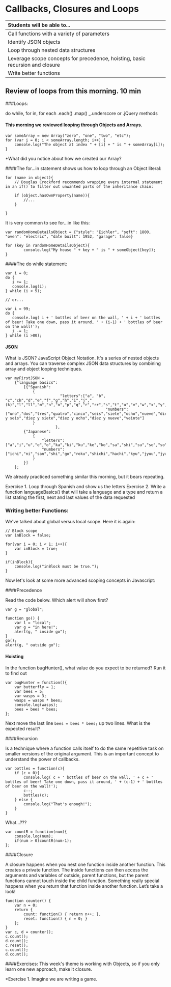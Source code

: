 # Callbacks, Closures and Loops

| Students will be able to... |
| :--- |
| Call functions with a variety of parameters |
| Identify JSON objects  |
| Loop through nested data structures |
| Leverage scope concepts for precedence, hoisting, basic recursion and closure |
| Write better functions |

## Review of loops from this morning. 10 min

###Loops:

 do while,  for in, for each   .each()  .map()  _.underscore or .jQuery methods

#### This morning we reviewed looping through Objects and Arrays.

```
var someArray = new Array("zero", "one", "two", "etc");
for (var i = 0; i < someArray.length; i++) {
    console.log("The object at index " + [i] + " is " + someArray[i]);
}
```

*What did you notice about how we created our Array?


####The for...in statement shows us how to loop through an Object literal:

```
for (name in object){
    // Douglas Crockford recommends wrapping every internal statement in an if() to filter out unwanted parts of the inheritance chain:

    if (object.hasOwnProperty(name)){
        //...
    }

}

```

It is very common to see for...in like this:

```
var randomHomeDetailsObject = {"style": "Eichler", "sqft": 1800, "oven": "electric", "date built": 1952, "garage": false}

for (key in randomHomeDetailsObject){
        console.log("My house " + key + " is " + someObject[key]);
}

```
####The do while statement:

```
var i = 0;
do {
   i += 1;
   console.log(i);
} while (i < 5);

// or...

var i = 99;
do {
   console.log( i + ' bottles of beer on the wall, ' + i + ' bottles of beer! Take one down, pass it around, ' + (i-1) + ' bottles of beer on the wall!');
   i -= 1;
} while (i >80);

```

#### JSON
What is JSON? JavaScript Object Notation. It's a series of nested objects and arrays.
You can traverse complex JSON data structures by combining array and object looping techniques.

```
var myFirstJSON = 
	{"language basics":
		[{"Spanish":
			{
            			"letters":["a", "b", "c","ch","d","e","f","g","h","i","j","(k)","l","ll","m","n","o","p","q","r","rr","s","t","u","v","w","x","y","z"], 
                                            "numbers":["uno","dos","tres","quatro","cinco","seis","siete","ocho","nueve","diez","once","doce","trece","catorce","quince","diez y seis","diez y siete","diez y ocho","diez y nueve","veinte"]
			}
                      },
		{"Japanese":
			{
				"letters":["a","i","u","e","o","ka","ki","ku","ke","ko","sa","shi","su","se","so","ta","chi","tsu","te","to","na","ni","nu","ne","no","ha","hi","hu","he","ho","ma","mi","mu","me","mo","ya","yu","yo","ra","ri","ru","re","ro","wa","n"],
				"numbers": ["ichi","ni","san","shi","go","roku","shichi","hachi","kyu","jyuu","jyuuichi","jyuuni","jyuusan","jyuushi","jyuugo","jyuuroku","jyuushichi","jyuuhachi","jyuukyu","nijyuu"]
			}
		}]
	};
```

We already practiced something similar this morning, but it bears repeating.

Exercise 1. Loop through Spanish and show us the letters
Exercise 2. Write a function languageBasics() that will take a language and a type and return a list stating the first, next and last values of the data requested


### Writing better Functions:

We've talked about global versus local scope. Here it is again:
```
// Block scope
var inBlock = false;

for(var i = 0; i < 1; i++){
    var inBlock = true;
}

if(inBlock){
    console.log("inBlock must be true.");
}

```

Now let's look at some more advanced scoping concepts in Javascript:

####Precedence

Read the code below.
Which alert will show first?

```
var g = "global";

function go() { 
    var l = "local";
    var g = "in here!";
    alert(g, " inside go");
}
go();
alert(g, " outside go");

```

#### Hoisting

In the function bugHunter(), what value do you expect to be returned? Run it to find out

```
var bugHunter = function(){
    var butterfly = 1;
    var bees = 5;
    var wasps = 3;
    wasps = wasps * bees;
    console.log(wasps);
    bees = bees * bees;
};
```
Next move the last line ```bees = bees * bees;``` up two lines. What is the expected result?


####Recursion

Is a technique where a function calls itself to do the same repetitive task on smaller versions of the original argument. This is an important concept to understand the power of callbacks.

```
var bottles = function(c){
    if (c > 0){
        console.log( c + ' bottles of beer on the wall, ' + c + ' bottles of beer! Take one down, pass it around, ' + (c-1) + ' bottles of beer on the wall!');
        c--;
        bottles(c);
    } else {
        console.log("That's enough!");
    }
}
```

What…???

```
var countR = function(num){
    console.log(num);
    if(num > 0)countR(num-1);
};
```

####Closure

A closure happens when you nest one function inside another function. This creates a private function. The inside functions can then access the arguments and variables of outside, parent functions, but the parent functions cannot touch inside the child function. Something really special happens when you return that function inside another function. Let’s take a look!


```
function counter() {
    var n = 0;
    return {
        count: function() { return n++; },
        reset: function() { n = 0; }
    };
}
var c, d = counter();
c.count();
d.count();
c.reset();
c.count();
d.count();

```
####Exercises:
This week's theme is working with Objects, so if you only learn one new approach, make it closure.

*Exercise 1. Imagine we are writing a game.


